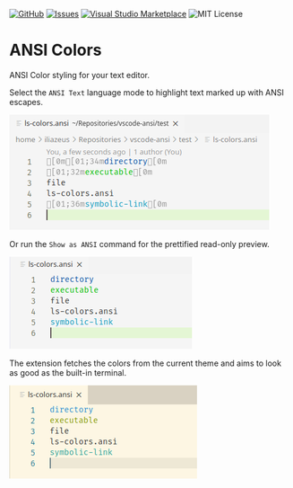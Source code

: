 [![GitHub](https://flat.badgen.net/github/release/iliazeus/vscode-ansi?icon=github)](https://github.com/iliazeus/vscode-ansi)
[![Issues](https://flat.badgen.net/github/open-issues/iliazeus/vscode-ansi?icon=github)](https://github.com/iliazeus/vscode-ansi/issues)
[![Visual Studio Marketplace](https://flat.badgen.net/vs-marketplace/i/iliazeus.vscode-ansi?icon=visualstudio)](https://marketplace.visualstudio.com/items?itemName=iliazeus.vscode-ansi)
![MIT License](https://flat.badgen.net/badge/license/MIT/blue)

# ANSI Colors

ANSI Color styling for your text editor.

Select the `ANSI Text` language mode to highlight text marked up with ANSI escapes.

![ANSI Text language mode; Quiet Light theme](images/screenshot-ansi-quietLight.png)

Or run the `Show as ANSI` command for the prettified read-only preview.

![Show as ANSI; Quiet Light theme](images/screenshot-pretty-quietLight.png)

The extension fetches the colors from the current theme and aims to look as good as the built-in terminal.

![Show as ANSI; Solarized Light theme](images/screenshot-pretty-solarizedLight.png)
